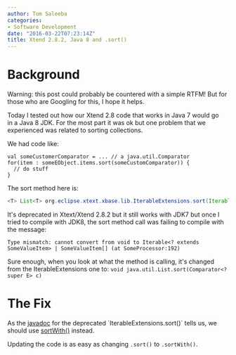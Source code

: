 ```yaml
---
author: Tom Saleeba
categories:
- Software Development
date: "2016-03-22T07:23:14Z"
title: Xtend 2.8.2, Java 8 and .sort()
---
```

# Background

Warning: this post could probably be countered with a simple RTFM! But for those who are Googling for this, I hope it helps.

Today I tested out how our Xtend 2.8 code that works in Java 7 would go in a Java 8 JDK. For the most part it was ok but one problem that we experienced was related to sorting collections.

We had code like:
```xtend
val someCustomerComparator = ... // a java.util.Comparator
for(item : someEObject.items.sort(someCustomComparator)) {
  // do stuff
}
```
The sort method here is:
```java
<T> List<T> org.eclipse.xtext.xbase.lib.IterableExtensions.sort(Iterable<T> iterable, Comparator<? super T> comparator)
```
It's deprecated in Xtext/Xtend 2.8.2 but it still works with JDK7 but once I tried to compile with JDK8, the sort method call was failing to compile with the message:
```
Type mismatch: cannot convert from void to Iterable<? extends SomeValueItem> | SomeValueItem[] (at SomeProcessor:192)
```
Sure enough, when you look at what the method is calling, it's changed from the IterableExtensions one to: `void java.util.List.sort(Comparator<? super E> c)`

# The Fix

As the [javadoc](http://download.eclipse.org/modeling/tmf/xtext/javadoc/2.8/org/eclipse/xtext/xbase/lib/IterableExtensions.html#sort(java.lang.Iterable%2C%20java.util.Comparator)) for the deprecated `IterableExtensions.sort()` tells us, we should use [sortWith()](http://download.eclipse.org/modeling/tmf/xtext/javadoc/2.8/org/eclipse/xtext/xbase/lib/IterableExtensions.html#sortWith(java.lang.Iterable%2C%20java.util.Comparator)) instead.

Updating the code is as easy as changing `.sort()` to `.sortWith()`.
